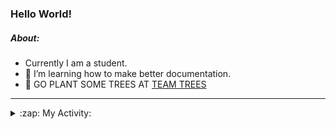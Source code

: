### Hello World!

##### About:
- Currently I am a student.
- 🌱 I’m learning how to make better documentation.
- 🌱 GO PLANT SOME TREES AT [TEAM TREES](https://teamtrees.org/)

---
<details>
  <summary>:zap: My Activity:</summary>
  
<!--START_SECTION:waka-->
![Code Time](http://img.shields.io/badge/Code%20Time-1%2C155%20hrs%208%20mins-blue)

**I'm a Night 🦉** 

```text
🌞 Morning                1786 commits        ██░░░░░░░░░░░░░░░░░░░░░░░   09.95 % 
🌆 Daytime                6141 commits        █████████░░░░░░░░░░░░░░░░   34.22 % 
🌃 Evening                5102 commits        ███████░░░░░░░░░░░░░░░░░░   28.43 % 
🌙 Night                  4919 commits        ███████░░░░░░░░░░░░░░░░░░   27.41 % 
```
📅 **I'm Most Productive on Wednesday** 

```text
Monday                   2583 commits        ████░░░░░░░░░░░░░░░░░░░░░   14.39 % 
Tuesday                  2442 commits        ███░░░░░░░░░░░░░░░░░░░░░░   13.61 % 
Wednesday                4160 commits        ██████░░░░░░░░░░░░░░░░░░░   23.18 % 
Thursday                 2292 commits        ███░░░░░░░░░░░░░░░░░░░░░░   12.77 % 
Friday                   1812 commits        ███░░░░░░░░░░░░░░░░░░░░░░   10.10 % 
Saturday                 1586 commits        ██░░░░░░░░░░░░░░░░░░░░░░░   08.84 % 
Sunday                   3073 commits        ████░░░░░░░░░░░░░░░░░░░░░   17.12 % 
```


📊 **This Week I Spent My Time On** 

```text
🔥 Editors: 
VS Code                  2 hrs 23 mins       █████████████████████████   100.00 % 

🐱‍💻 Projects: 
praise                   1 hr 35 mins        █████████████████░░░░░░░░   66.88 % 
CSF31                    47 mins             ████████░░░░░░░░░░░░░░░░░   33.12 % 
```


 Last Updated on 04/08/2023 07:09:54 UTC
<!--END_SECTION:waka-->
</details>
